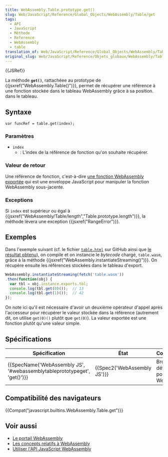 ```yaml
---
title: WebAssembly.Table.prototype.get()
slug: Web/JavaScript/Reference/Global_Objects/WebAssembly/Table/get
tags:
  - API
  - JavaScript
  - Méthode
  - Reference
  - WebAssembly
  - table
translation_of: Web/JavaScript/Reference/Global_Objects/WebAssembly/Table/get
original_slug: Web/JavaScript/Reference/Objets_globaux/WebAssembly/Table/get
---
```

{{JSRef}}

La méthode **`get()`**, rattachéee au prototype de  {{jsxref("WebAssembly.Table()")}}, permet de récupérer une référence à une fonction stockée dans le tableau WebAssembly grâce à sa position. dans le tableau.

## Syntaxe

    var funcRef = table.get(index);

### Paramètres

- `index`
  - : L'index de la référence de fonction qu'on souhaite récupérer.

### Valeur de retour

Une référence de fonction, c'est-à-dire [une fonction WebAssembly exportée](/fr/docs/WebAssembly/Exported_functions) qui est une enveloppe JavaScript pour manipuler la fonction WebAssembly sous-jacente.

### Exceptions

Si `index` est supérieur ou égal à {{jsxref("WebAssembly/Table/length","Table.prototype.length")}}, la méthode lèvera une exception {{jsxref("RangeError")}}.

## Exemples

Dans l'exemple suivant (cf. le fichier [`table.html`](https://github.com/mdn/webassembly-examples/blob/master/js-api-examples/table.html) sur GitHub ainsi que [le résultat obtenu](https://mdn.github.io/webassembly-examples/js-api-examples/table.html)), on compile et on instancie le _bytecode_ chargé, `table.wasm`, grâce à la méthode {{jsxref("WebAssembly.instantiateStreaming()")}}. On récupère ensuite les références stockées dans le tableau d'export.

```js
WebAssembly.instantiateStreaming(fetch('table.wasm'))
.then(function(obj) {
  var tbl = obj.instance.exports.tbl;
  console.log(tbl.get(0)());  // 13
  console.log(tbl.get(1)());  // 42
});
```

On note ici qu'il est nécessaire d'avoir un deuxième opérateur d'appel après l'accesseur pour récupérer le valeur stockée dans la référence (autrement dit, on utilise `get(0)()` plutôt que `get(0)`). La valeur exportée est une fonction plutôt qu'une valeur simple.

## Spécifications

| Spécification                                                                                    | État                                 | Commentaires                                      |
| ------------------------------------------------------------------------------------------------ | ------------------------------------ | ------------------------------------------------- |
| {{SpecName('WebAssembly JS', '#webassemblytableprototypeget', 'get()')}} | {{Spec2('WebAssembly JS')}} | Brouillon de définition initial pour WebAssembly. |

## Compatibilité des navigateurs

{{Compat("javascript.builtins.WebAssembly.Table.get")}}

## Voir aussi

- [Le portail WebAssembly](/fr/docs/WebAssembly)
- [Les concepts relatifs à WebAssembly](/fr/docs/WebAssembly/Concepts)
- [Utiliser l'API JavaScript WebAssembly](/fr/docs/WebAssembly/Using_the_JavaScript_API)

